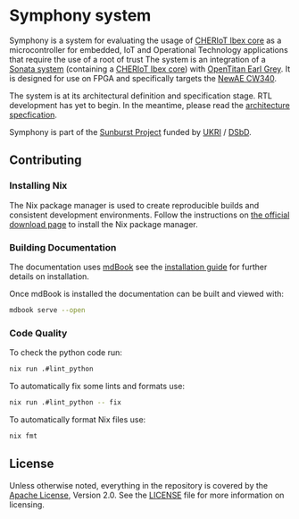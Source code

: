# Symphony system

Symphony is a system for evaluating the usage of [CHERIoT Ibex core](https://github.com/microsoft/cheriot-ibex) as a microcontroller for embedded, IoT and Operational Technology applications that require the use of a root of trust
The system is an integration of a [Sonata system](https://github.com/lowRISC/sonata-system) (containing a [CHERIoT Ibex core](https://github.com/microsoft/cheriot-ibex)) with [OpenTitan Earl Grey](https://opentitan.org/book/hw/top_earlgrey/doc/datasheet.html).
It is designed for use on FPGA and specifically targets the [NewAE CW340](https://media.newae.com/datasheets/NAE-CW340-OTKIT_datasheet.pdf).

The system is at its architectural definition and specification stage.
RTL development has yet to begin.
In the meantime, please read the [architecture specfication](./doc/architecture.md).

Symphony is part of the [Sunburst Project](https://www.sunburst-project.org) funded by [UKRI](https://www.ukri.org/) / [DSbD](https://www.dsbd.tech/).

## Contributing
### Installing Nix

The Nix package manager is used to create reproducible builds and consistent development environments.
Follow the instructions on [the official download page](https://nixos.org/download.html) to install the Nix package manager.

### Building Documentation

The documentation uses [mdBook](https://rust-lang.github.io/mdBook/) see the [installation guide](https://rust-lang.github.io/mdBook/guide/installation.html) for further details on installation.

Once mdBook is installed the documentation can be built and viewed with:

```sh
mdbook serve --open
```

### Code Quality

To check the python code run:

```sh
nix run .#lint_python
```

To automatically fix some lints and formats use:

```sh
nix run .#lint_python -- fix
```

To automatically format Nix files use:

```sh
nix fmt
```

## License

Unless otherwise noted, everything in the repository is covered by the [Apache License](https://www.apache.org/licenses/LICENSE-2.0.html), Version 2.0. See the [LICENSE](https://github.com/lowRISC/symphony-system/blob/main/LICENSE) file for more information on licensing.
